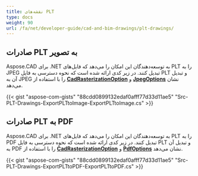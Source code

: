 ```yaml
---
title: نقشه‌های PLT
type: docs
weight: 90
url: /fa/net/developer-guide/cad-and-bim-drawings/plt-drawings/
---
```


## **صادرات PLT به تصویر**

Aspose.CAD برای .NET به توسعه‌دهندگان این امکان را می‌دهد که فایل‌های PLT را به JPEG تبدیل کنند. در زیر کدی ارائه شده است که نحوه دسترسی به فایل PLT و تبدیل آن به JPEG را با استفاده از [**CadRasterizationOption**](https://reference.aspose.com/cad/net/aspose.cad.imageoptions/cadrasterizationoptions) و [**JpegOptions**](https://reference.aspose.com/cad/net/aspose.cad.imageoptions/jpegoptions) نشان می‌دهد.

{{< gist "aspose-com-gists" "88cdd0899132edaf0afff77d33d11ae5" "Src-PLT-Drawings-ExportPLTtoImage-ExportPLTtoImage.cs" >}}

## **صادرات PLT به PDF**

Aspose.CAD برای .NET به توسعه‌دهندگان این امکان را می‌دهد که فایل‌های PLT را به PDF تبدیل کنند. در زیر کدی ارائه شده است که نحوه دسترسی به فایل PLT و تبدیل آن به PDF را با استفاده از [**CadRasterizationOption**](https://reference.aspose.com/cad/net/aspose.cad.imageoptions/cadrasterizationoptions) و [**PdfOptions**](https://reference.aspose.com/cad/net/aspose.cad.imageoptions/pdfoptions) نشان می‌دهد.

{{< gist "aspose-com-gists" "88cdd0899132edaf0afff77d33d11ae5" "Src-PLT-Drawings-ExportPLTtoPDF-ExportPLTtoPDF.cs" >}}
